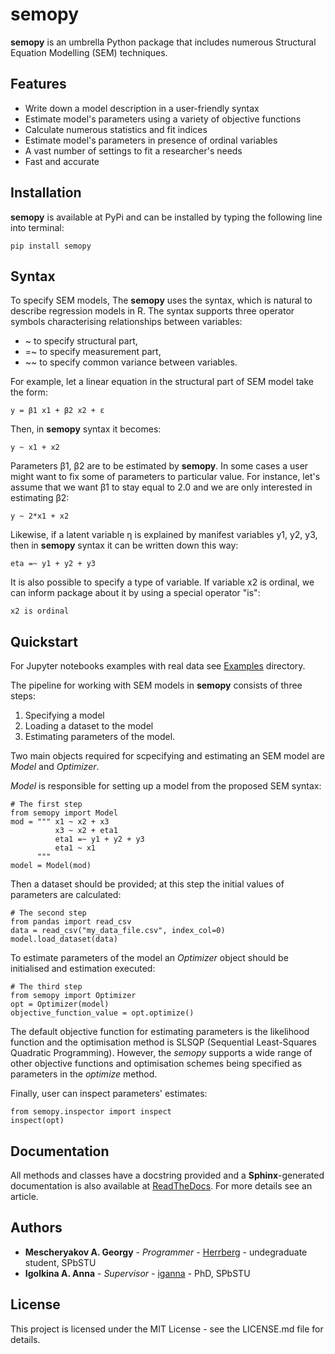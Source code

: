 # semopy

**semopy** is an umbrella Python package that includes numerous Structural Equation Modelling (SEM) techniques. 

## Features
  - Write down a model description in a user-friendly syntax
  - Estimate model's parameters using a variety of objective functions
  - Calculate numerous statistics and fit indices
  - Estimate model's parameters in presence of ordinal variables
  - A vast number of settings to fit a researcher's needs
  - Fast and accurate

## Installation
**semopy** is available at PyPi and can be installed by typing the following line into terminal:

`pip install semopy`

## Syntax
To specify SEM models, The **semopy** uses the syntax, which is natural to describe regression models in R. The syntax supports three operator symbols characterising relationships between variables:

- ~ to specify structural part,
- =~ to specify measurement part,
- ~~ to specify common variance between variables.

For example, let a linear equation in the structural part of SEM model take the form:

`y = β1 x1 + β2 x2 + ε` 

Then, in **semopy** syntax it becomes:

`y ~ x1 + x2`

Parameters β1, β2 are to be estimated by **semopy**. In some cases a user might want to fix some of parameters to particular value. For instance, let's assume that we want β1 to stay equal to 2.0 and we are only interested in estimating β2:

`y ~ 2*x1 + x2`


Likewise, if a latent variable η is explained by manifest variables y1, y2, y3, then in **semopy** syntax it can be written down this way:

`eta =~ y1 + y2 + y3`

It is also possible to specify a type of variable. If variable x2 is ordinal, we can inform package about it by using a special operator "is":

`x2 is ordinal`


## Quickstart
For Jupyter notebooks examples with real data see [Examples](/examples) directory.

The pipeline for working with SEM models in **semopy** consists of three steps:
1. Specifying a model
2. Loading a dataset to the model
3. Estimating parameters of the model.

Two main objects required for scpecifying and estimating an SEM model are *Model* and *Optimizer*.

*Model* is responsible for setting up a model from the proposed SEM syntax:
~~~
# The first step
from semopy import Model
mod = """ x1 ~ x2 + x3
          x3 ~ x2 + eta1
          eta1 =~ y1 + y2 + y3
          eta1 ~ x1
      """
model = Model(mod)
~~~
Then a dataset should be provided; at this step the initial values of parameters are calculated:
~~~
# The second step
from pandas import read_csv
data = read_csv("my_data_file.csv", index_col=0)
model.load_dataset(data)
~~~


To estimate parameters of the model an *Optimizer* object should be initialised and estimation executed:
~~~
# The third step
from semopy import Optimizer
opt = Optimizer(model)
objective_function_value = opt.optimize()
~~~

The default objective function for estimating parameters is the likelihood function and the optimisation method is SLSQP (Sequential Least-Squares Quadratic Programming). However, the *semopy* supports a wide range of other objective functions and optimisation schemes being specified as parameters in the *optimize* method.

Finally, user can inspect parameters' estimates:

~~~
from semopy.inspector import inspect
inspect(opt)
~~~

## Documentation
All methods and classes have a docstring provided and a **Sphinx**-generated documentation is also available at [ReadTheDocs](ReadTheDocs.io). For more details see an article.


## Authors

* **Mescheryakov A. Georgy** - *Programmer* - [Herrberg](https://bitbucket.org/herrberg) - undegraduate student, SPbSTU
* **Igolkina A. Anna** - *Supervisor* - [iganna](https://github.com/iganna) - PhD, SPbSTU

## License
This project is licensed under the MIT License - see the LICENSE.md file for details.
